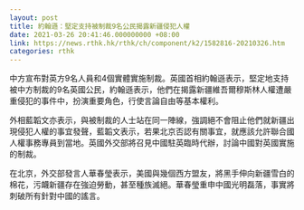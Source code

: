 ```yaml
---
layout: post
title: 約翰遜：堅定支持被制裁9名公民揭露新疆侵犯人權
date: 2021-03-26 20:41:46.000000000 +08:00
link: https://news.rthk.hk/rthk/ch/component/k2/1582816-20210326.htm
categories: rthk
---
```


中方宣布對英方9名人員和4個實體實施制裁。英國首相約翰遜表示，堅定地支持被中方制裁的9名英國公民，約翰遜表示，他們在揭露新疆維吾爾穆斯林人權遭嚴重侵犯的事件中，扮演重要角色，行使言論自由等基本權利。 

外相藍韜文亦表示，與被制裁的人士站在同一陣線，強調絕不會阻止他們就新疆出現侵犯人權的事宜發聲，藍韜文表示，若果北京否認有關事宜，就應該允許聯合國人權事務專員到當地。英國外交部將召見中國駐英臨時代辦，討論中國對英國實施的制裁。

在北京，外交部發言人華春瑩表示，美國與幾個西方盟友，將黑手伸向新疆雪白的棉花，污衊新疆存在強迫勞動，甚至種族滅絕。華春瑩重申中國光明磊落，事實將刺破所有針對中國的謠言。
